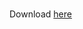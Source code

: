 
<br>

Download <a download="Cheng_Cindy_cv2021.pdf" href="https://drive.google.com/file/d/1SScUhmU81LKyBNoSuAQHl0LuZ7ohuQea/view?usp=sharing">here</a>  

